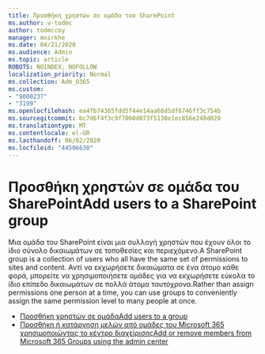 ```yaml
---
title: Προσθήκη χρηστών σε ομάδα του SharePoint
ms.author: v-todmc
author: todmccoy
manager: mnirkhe
ms.date: 04/21/2020
ms.audience: Admin
ms.topic: article
ROBOTS: NOINDEX, NOFOLLOW
localization_priority: Normal
ms.collection: Adm_O365
ms.custom:
- "9000237"
- "3199"
ms.openlocfilehash: ea4fb74365fdd5f44e14aa68d5df6746ff3c754b
ms.sourcegitcommit: bc7d6f4f3c9f7060d073f5130e1ec856e248d020
ms.translationtype: MT
ms.contentlocale: el-GR
ms.lasthandoff: 06/02/2020
ms.locfileid: "44506630"
---
```

# <a name="add-users-to-a-sharepoint-group"></a><span data-ttu-id="8229e-102">Προσθήκη χρηστών σε ομάδα του SharePoint</span><span class="sxs-lookup"><span data-stu-id="8229e-102">Add users to a SharePoint group</span></span>

<span data-ttu-id="8229e-103">Μια ομάδα του SharePoint είναι μια συλλογή χρηστών που έχουν όλοι το ίδιο σύνολο δικαιωμάτων σε τοποθεσίες και περιεχόμενο.</span><span class="sxs-lookup"><span data-stu-id="8229e-103">A SharePoint group is a collection of users who all have the same set of permissions to sites and content.</span></span> <span data-ttu-id="8229e-104">Αντί να εκχωρήσετε δικαιώματα σε ένα άτομο κάθε φορά, μπορείτε να χρησιμοποιήσετε ομάδες για να εκχωρήσετε εύκολα το ίδιο επίπεδο δικαιωμάτων σε πολλά άτομα ταυτόχρονα.</span><span class="sxs-lookup"><span data-stu-id="8229e-104">Rather than assign permissions one person at a time, you can use groups to conveniently assign the same permission level to many people at once.</span></span>

- [<span data-ttu-id="8229e-105">Προσθήκη χρηστών σε ομάδα</span><span class="sxs-lookup"><span data-stu-id="8229e-105">Add users to a group</span></span>](https://docs.microsoft.com/sharepoint/customize-sharepoint-site-permissions#add-users-to-a-group)
- [<span data-ttu-id="8229e-106">Προσθήκη ή κατάργηση μελών από ομάδες του Microsoft 365 χρησιμοποιώντας το κέντρο διαχείρισης</span><span class="sxs-lookup"><span data-stu-id="8229e-106">Add or remove members from Microsoft 365 Groups using the admin center</span></span>](https://docs.microsoft.com/microsoft-365/admin/create-groups/add-or-remove-members-from-groups)